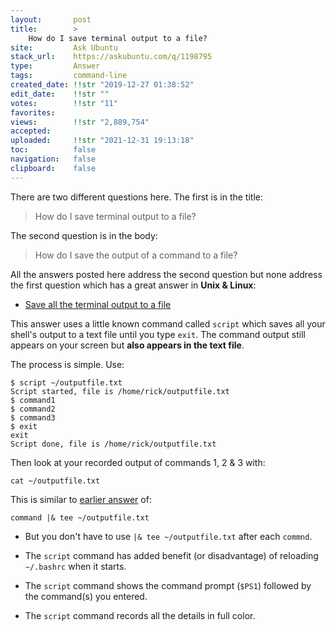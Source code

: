 ```yaml
---
layout:       post
title:        >
    How do I save terminal output to a file?
site:         Ask Ubuntu
stack_url:    https://askubuntu.com/q/1198795
type:         Answer
tags:         command-line
created_date: !!str "2019-12-27 01:38:52"
edit_date:    !!str ""
votes:        !!str "11"
favorites:    
views:        !!str "2,889,754"
accepted:     
uploaded:     !!str "2021-12-31 19:13:18"
toc:          false
navigation:   false
clipboard:    false
---
```


There are two different questions here. The first is in the title:

> How do I save terminal output to a file?  

The second question is in the body:

> How do I save the output of a command to a file?  

All the answers posted here address the second question but none address the first question which has a great answer in **Unix & Linux**:

- [Save all the terminal output to a file][1]

This answer uses a little known command called `script` which saves all your shell's output to a text file until you type `exit`. The command output still appears on your screen but **also appears in the text file**. 

The process is simple. Use:

``` 
$ script ~/outputfile.txt
Script started, file is /home/rick/outputfile.txt
$ command1
$ command2
$ command3
$ exit
exit
Script done, file is /home/rick/outputfile.txt

```

Then look at your recorded output of commands 1, 2 & 3 with:

``` 
cat ~/outputfile.txt

```

This is similar to [earlier answer][2] of:

``` 
command |& tee ~/outputfile.txt

```

- But you don't have to use `|& tee ~/outputfile.txt` after each `commnd`.
- The `script` command has added benefit (or disadvantage) of reloading `~/.bashrc` when it starts.
- The `script` command shows the command prompt (`$PS1`) followed by the command(s) you entered.
- The `script` command records all the details in full color.

  [1]: https://unix.stackexchange.com/a/200642/200094
  [2]: https://askubuntu.com/a/485762/307523
